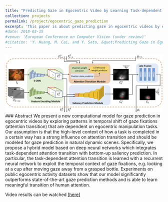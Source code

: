 ```yaml
---
title: "Predicting Gaze in Egocentric Video by Learning Task-dependent Attention Transition"
collection: projects
permalink: /project/egocentric_gaze_prediction
excerpt: 'This paper is about predicting gaze in egocentric videos by exploiting temporal context between gaze fixations.'
#date: 2018-03-15
#venue: 'European Conference on Computer Vision (under review)'
#citation: 'Y. Huang, M. Cai, and Y. Sato, &quot;Predicting Gaze in Egocentric Video by Learning Task-dependent Attention Transition,&quot; <i>European Conference on Computer Vision (under review)</i>, 2018.'
---
```


<img class="img-responsive" src="/images/ECCV2018_architecture.jpg">
### Abstract
We present a new computational model for gaze prediction in egocentric videos by exploring patterns in temporal shift of gaze fixations (attention transition) that are dependent on egocentric manipulation tasks.
Our assumption is that the high-level context of how a task is completed in a certain way has a strong influence on attention transition and should be modeled for gaze prediction in natural dynamic scenes.
Specifically, we propose a hybrid model based on deep neural networks which integrates task-dependent attention transition with bottom-up saliency prediction. 
In particular, the task-dependent attention transition is learned with a recurrent neural network to exploit the temporal context of gaze fixations, e.g. looking at a cup after moving gaze away from a grasped bottle.
Experiments on public egocentric activity datasets show that our model significantly outperforms state-of-the-art gaze prediction methods and is able to learn meaningful transition of human attention.

Video results can be watched [[here]](https://github.com/cai-mj/UTJA_dataset)
